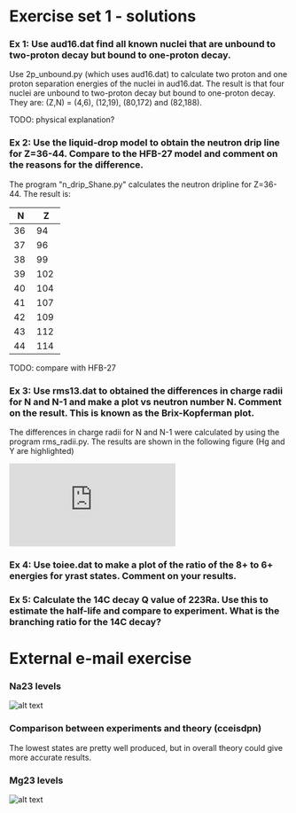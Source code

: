 # Exercise set 1 - solutions

### Ex 1: Use aud16.dat find all known nuclei that are unbound to two-proton decay but bound to one-proton decay.
Use 2p_unbound.py (which uses aud16.dat) to calculate two proton and one proton separation energies of the nuclei in aud16.dat. The result is that four nuclei are unbound to two-proton decay but bound to one-proton decay. They are:
(Z,N) = (4,6), (12,19), (80,172) and (82,188).

TODO: physical explanation?

### Ex 2: Use the liquid-drop model to obtain the neutron drip line for Z=36-44. Compare to the HFB-27 model and comment on the reasons for the difference.
The program "n_drip_Shane.py" calculates the neutron dripline for Z=36-44. The result is:

|  N  |  Z  |
|-----|-----|
| 36  | 94  |
| 37  | 96  |
| 38  | 99  |
| 39  | 102 |
| 40  | 104 |
| 41  | 107 |
| 42  | 109 |
| 43  | 112 |
| 44  | 114 |

TODO: compare with HFB-27

### Ex 3: Use rms13.dat to obtained the differences in charge radii for N and N-1 and make a plot vs neutron number N. Comment on the result. This is known as the Brix-Kopferman plot.
The differences in charge radii for N and N-1 were calculated by using the program rms_radii.py. The results are shown in the following figure (Hg and Y are highlighted)

![alt text](https://github.com/tikrneva/Talent2017-Group6/blob/master/Week%201/Exercises/rmsdata.pdf)


### Ex 4: Use toiee.dat to make a plot of the ratio of the 8+ to 6+ energies for yrast states. Comment on your results.

### Ex 5: Calculate the 14C decay Q value of 223Ra. Use this to estimate the half-life and compare to experiment. What is the branching ratio for the 14C decay?

# External e-mail exercise

### Na23 levels
![alt text](https://github.com/tikrneva/Talent2017-Group6/blob/master/Week%201/Exercises/na23y.png)

### Comparison between experiments and theory (cceisdpn)
The lowest states are pretty well produced, but in overall theory could give more accurate results.

### Mg23 levels
![alt text](https://github.com/tikrneva/Talent2017-Group6/blob/master/Week%201/Exercises/mg23y.png)
